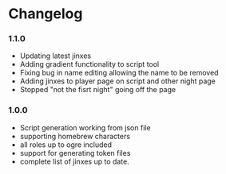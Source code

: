 # Changelog
### 1.1.0
- Updating latest jinxes
- Adding gradient functionality to script tool
- Fixing bug in name editing allowing the name to be removed
- Adding jinxes to player page on script and other night page
- Stopped "not the fisrt night" going off the page

### 1.0.0
- Script generation working from json file
- supporting homebrew characters
- all roles up to ogre included
- support for generating token files
- complete list of jinxes up to date.